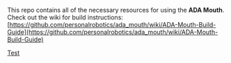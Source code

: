 This repo contains all of the necessary resources for using the **ADA Mouth**. Check out the wiki for build instructions: [https://github.com/personalrobotics/ada_mouth/wiki/ADA-Mouth-Build-Guide](https://github.com/personalrobotics/ada_mouth/wiki/ADA-Mouth-Build-Guide)

[Test](https://raw.githubusercontent.com/wiki/personalrobotics/ada_mouth/images/mouth_mounted.png?token=AA4DOGGM4DNAAS3CFIYNSH3BDLRMY|width=480px)
